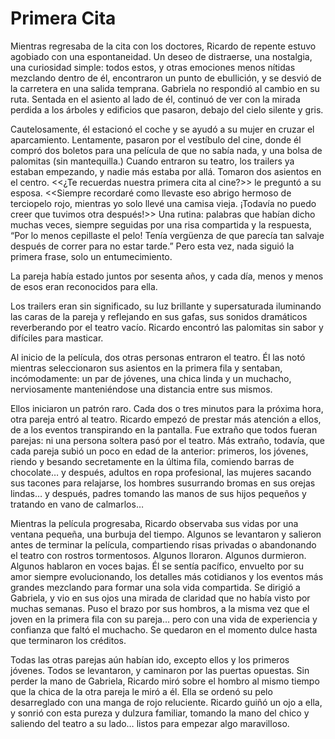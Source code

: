 # Primera Cita

Mientras regresaba de la cita con los doctores, Ricardo de repente estuvo agobiado con una espontaneidad. Un deseo de distraerse, una nostalgia, una curiosidad simple: todos estos, y otras emociones menos nítidas mezclando dentro de él, encontraron un punto de ebullición, y se desvió de la carretera en una salida temprana. Gabriela no respondió al cambio en su ruta. Sentada en el asiento al lado de él, continuó de ver con la mirada perdida a los árboles y edificios que pasaron, debajo del cielo silente y gris.

Cautelosamente, él estacionó el coche y se ayudó a su mujer en cruzar el aparcamiento. Lentamente, pasaron por el vestíbulo del cine, donde él compró dos boletos para una película de que no sabía nada, y una bolsa de palomitas (sin mantequilla.) Cuando entraron su teatro, los trailers ya estaban empezando, y nadie más estaba por allá. Tomaron dos asientos en el centro. <<¿Te recuerdas nuestra primera cita al cine?>> le preguntó a su esposa. <<Siempre recordaré como llevaste eso abrigo hermoso de terciopelo rojo, mientras yo solo llevé una camisa vieja. ¡Todavía no puedo creer que tuvimos otra después!>> Una rutina: palabras que habían dicho muchas veces, siempre seguidas por una risa compartida y la respuesta, “Por lo menos cepillaste el pelo! Tenía vergüenza de que parecía tan salvaje después de correr para no estar tarde.” Pero esta vez, nada siguió la primera frase, solo un entumecimiento.

La pareja había estado juntos por sesenta años, y cada día, menos y menos de esos eran reconocidos para ella.

Los trailers eran sin significado, su luz brillante y supersaturada iluminando las caras de la pareja y reflejando en sus gafas, sus sonidos dramáticos reverberando por el teatro vacío. Ricardo encontró las palomitas sin sabor y difíciles para masticar.

Al inicio de la película, dos otras personas entraron el teatro. Él las notó mientras seleccionaron sus asientos en la primera fila y sentaban, incómodamente: un par de jóvenes, una chica linda y un muchacho, nerviosamente manteniéndose una distancia entre sus mismos.

Ellos iniciaron un patrón raro. Cada dos o tres minutos para la próxima hora, otra pareja entró al teatro. Ricardo empezó de prestar más atención a ellos, de a los eventos transpirando en la pantalla. Fue extraño que todos fueran parejas: ni una persona soltera pasó por el teatro. Más extraño, todavía, que cada pareja subió un poco en edad de la anterior: primeros, los jóvenes, riendo y besando secretamente en la última fila, comiendo barras de chocolate… y después, adultos en ropa profesional, las mujeres sacando sus tacones para relajarse, los hombres susurrando bromas en sus orejas lindas… y después, padres tomando las manos de sus hijos pequeños y tratando en vano de calmarlos…

Mientras la película progresaba, Ricardo observaba sus vidas por una ventana pequeña, una burbuja del tiempo. Algunos se levantaron y salieron antes de terminar la película, compartiendo risas privadas o abandonando el teatro con rostros tormentosos. Algunos lloraron. Algunos durmieron. Algunos hablaron en voces bajas. Él se sentía pacífico, envuelto por su amor siempre evolucionando, los detalles más cotidianos y los eventos más grandes mezclando para formar una sola vida compartida. Se dirigió a Gabriela, y vio en sus ojos una mirada de claridad que no había visto por muchas semanas. Puso el brazo por sus hombros, a la misma vez que  el joven en la primera fila con su pareja… pero con una vida de experiencia y confianza que faltó el muchacho. Se quedaron en el momento dulce hasta que terminaron los créditos.

Todas las otras parejas aún habían ido, excepto ellos y los primeros jóvenes. Todos se levantaron, y caminaron por las puertas opuestas. Sin perder la mano de Gabriela, Ricardo miró sobre el hombro al mismo tiempo que la chica de la otra pareja le miró a él. Ella se ordenó su pelo desarreglado con una manga de rojo reluciente. Ricardo guiñó un ojo a ella, y sonrió con esta pureza y dulzura familiar, tomando la mano del chico y saliendo del teatro a su lado… listos para empezar algo maravilloso.
